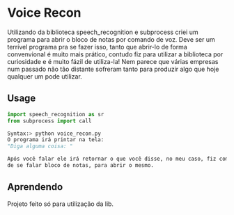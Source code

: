 # Voice Recon

Utilizando da biblioteca speech_recognition e subprocess criei um programa para abrir o bloco de notas por comando de voz. Deve ser um terrível programa pra se fazer isso, tanto que abrir-lo de forma convenvional é muito mais prático, contudo fiz para utilizar a biblioteca por curiosidade e é muito fázil de utiliza-la! Nem parece que várias empresas num passado não tão distante sofreram tanto para produzir algo que hoje qualquer um pode utilizar.

## Usage

```python
import speech_recognition as sr
from subprocess import call

Syntax:> python voice_recon.py
O programa irá printar na tela:
"Diga alguma coisa: "

Após você falar ele irá retornar o que você disse, no meu caso, fiz com o objetivo
de se falar bloco de notas, para abrir o mesmo.
```

## Aprendendo
Projeto feito só para utilização da lib.